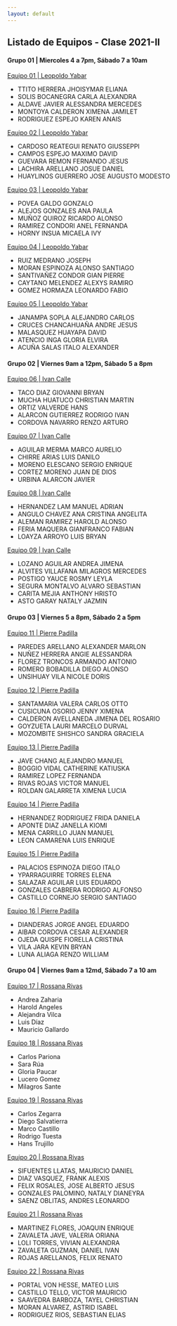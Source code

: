 ```yaml
---
layout: default
---
```

## Listado de Equipos - Clase 2021-II

#### Grupo 01 | Miercoles 4 a 7pm, Sábado 7 a 10am

[Equipo 01 | Leopoldo Yabar](https://proyectoepilepsia20212.github.io/ProyectosDeBiodiseno1/)
*	TTITO HERRERA JHOISYMAR ELIANA
*	SOLIS BOCANEGRA CARLA ALEXANDRA
*	ALDAVE JAVIER ALESSANDRA MERCEDES
*	MONTOYA CALDERON XIMENA JAMILET
*	RODRIGUEZ ESPEJO KAREN ANAIS

[Equipo 02 | Leopoldo Yabar](http://Biolepsia.ga )
*	CARDOSO REATEGUI RENATO GIUSSEPPI
*	CAMPOS ESPEJO MAXIMO DAVID
*	GUEVARA REMON FERNANDO JESUS
*	LACHIRA ARELLANO JOSUE DANIEL
*	HUAYLINOS GUERRERO JOSE AUGUSTO MODESTO

[Equipo 03 | Leopoldo Yabar](https://bioshockgb.github.io/)
*	POVEA GALDO GONZALO
*	ALEJOS GONZALES ANA PAULA
*	MUÑOZ QUIROZ RICARDO ALONSO
*	RAMIREZ CONDORI ANEL FERNANDA
*	HORNY INSUA MICAELA IVY

[Equipo 04 | Leopoldo Yabar](https://grupobiodiseno1.github.io/Proyecto-de-Biodise-o-1/)
*	RUIZ MEDRANO JOSEPH
*	MORAN ESPINOZA ALONSO SANTIAGO
*	SANTIVAÑEZ CONDOR GIAN PIERRE
*	CAYTANO MELENDEZ ALEXYS RAMIRO
*	GOMEZ HORMAZA LEONARDO FABIO

[Equipo 05 | Leopoldo Yabar](https://italoas.github.io/Biodiseno/)
*	JANAMPA SOPLA ALEJANDRO CARLOS
*	CRUCES CHANCAHUAÑA ANDRE JESUS
*	MALASQUEZ HUAYAPA DAVID
*	ATENCIO INGA GLORIA ELVIRA
*	ACUÑA SALAS ITALO ALEXANDER

#### Grupo 02 | Viernes 9am a 12pm, Sábado 5 a 8pm

[Equipo 06 | Ivan Calle](http://tdec-project.github.io)
*	TACO DIAZ GIOVANNI BRYAN
*	MUCHA HUATUCO CHRISTIAN MARTIN
*	ORTIZ VALVERDE HANS
*	ALARCON GUTIERREZ RODRIGO IVAN
*	CORDOVA NAVARRO RENZO ARTURO

[Equipo 07 | Ivan Calle](https://sites.google.com/upch.pe/proyecto-biodiseo-1/inicio?authuser=4)
*	AGUILAR MERMA MARCO AURELIO
*	CHIRRE ARIAS LUIS DANILO
*	MORENO ELESCANO SERGIO ENRIQUE
*	CORTEZ MORENO JUAN DE DIOS
*	URBINA ALARCON JAVIER

[Equipo 08 | Ivan Calle](https://luis-loayza.github.io/Proyecto-Dicure/)
*	HERNANDEZ LAM MANUEL ADRIAN
*	ANGULO CHAVEZ ANA CRISTINA ANGELITA
*	ALEMAN RAMIREZ HAROLD ALONSO
*	FERIA MAQUERA GIANFRANCO FABIAN
*	LOAYZA ARROYO LUIS BRYAN

[Equipo 09 | Ivan Calle](https://biodesign2021.github.io/Grupo-4/)
*	LOZANO AGUILAR ANDREA JIMENA
*	ALVITES VILLAFANA MILAGROS MERCEDES
*	POSTIGO YAUCE ROSMY LEYLA
*	SEGURA MONTALVO ALVARO SEBASTIAN
*	CARITA MEJIA ANTHONY HRISTO
*	ASTO GARAY NATALY JAZMIN

#### Grupo 03 | Viernes 5 a 8pm, Sábado 2 a 5pm

[Equipo 11 | Pierre Padilla](https://angienunez29.wixsite.com/website)
* PAREDES ARELLANO ALEXANDER MARLON
* NUÑEZ HERRERA ANGIE ALESSANDRA
* FLOREZ TRONCOS ARMANDO ANTONIO
* ROMERO BOBADILLA DIEGO ALONSO
* UNSIHUAY VILA NICOLE DORIS

[Equipo 12 | Pierre Padilla](https://pdb03equipo02-grup.wixsite.com/equipo02)
* SANTAMARIA VALERA CARLOS OTTO
* CUSICUNA OSORIO JENNY XIMENA
* CALDERON AVELLANEDA JIMENA DEL ROSARIO
* GOYZUETA LAURI MARCELO DURVAL
* MOZOMBITE SHISHCO SANDRA GRACIELA

[Equipo 13 | Pierre Padilla](https://equipo3biodiseno.github.io/)
* JAVE CHANG ALEJANDRO MANUEL
* BOGGIO VIDAL CATHERINE KATIUSKA
* RAMIREZ LOPEZ FERNANDA
* RIVAS ROJAS VICTOR MANUEL
* ROLDAN GALARRETA XIMENA LUCIA

[Equipo 14 | Pierre Padilla](https://manaataaki.mobirisesite.com/page1.html)
* HERNANDEZ RODRIGUEZ FRIDA DANIELA
* APONTE DIAZ JANELLA KIOMI
* MENA CARRILLO JUAN MANUEL
* LEON CAMARENA LUIS ENRIQUE

[Equipo 15 | Pierre Padilla](https://diegopalaciosespinoza.github.io/BioDisT2/)
* PALACIOS ESPINOZA DIEGO ITALO
* YPARRAGUIRRE TORRES ELENA
* SALAZAR AGUILAR LUIS EDUARDO
* GONZALES CABRERA RODRIGO ALFONSO
* CASTILLO CORNEJO SERGIO SANTIAGO

[Equipo 16 | Pierre Padilla](https://kvila161.wixsite.com/proyectoepilepsia )
* DIANDERAS JORGE ANGEL EDUARDO
* AIBAR CORDOVA CESAR ALEXANDER
* OJEDA QUISPE FIORELLA CRISTINA
* VILA JARA KEVIN BRYAN
* LUNA ALIAGA RENZO WILLIAM

#### Grupo 04 | Viernes 9am a 12md, Sábado 7 a 10 am

[Equipo 17 | Rossana Rivas](https://grupo1-rivas.github.io/Amachay/)
*	Andrea	Zaharia
*	Harold	Angeles
*	Alejandra	Vilca	
*	Luis	Díaz
*	Mauricio	Gallardo

[Equipo 18 | Rossana Rivas](https://grupo2-rivas.github.io/)
*	Carlos	Pariona
*	Sara	Rúa
*	Gloria	Paucar
*	Lucero	Gomez
*	Milagros 	Sante

[Equipo 19 | Rossana Rivas](https://grupo3-rivas.github.io/grupo3-rivas/)
*	Carlos	Zegarra
*	Diego 	Salvatierra
*	Marco	Castillo
*	Rodrigo 	Tuesta
*	Hans 	Trujillo

[Equipo 20 | Rossana Rivas](https://grupo4-rivas.wixsite.com/grupo4-rivas)
*	SIFUENTES LLATAS, MAURICIO DANIEL	
*	DIAZ VASQUEZ, FRANK ALEXIS	
*	FELIX ROSALES, JOSE ALBERTO JESUS	
*	GONZALES PALOMINO, NATALY DIANEYRA	
*	SAENZ OBLITAS, ANDRES LEONARDO	

[Equipo 21 | Rossana Rivas](https://biod15.wixsite.com/biodgrupo5-rivas)
*	MARTINEZ FLORES, JOAQUIN ENRIQUE	
*	ZAVALETA JAVE, VALERIA ORIANA	
*	LOLI TORRES, VIVIAN ALEXANDRA	
*	ZAVALETA GUZMAN, DANIEL IVAN	
*	ROJAS ARELLANOS, FELIX RENATO	

[Equipo 22 | Rossana Rivas](https://grupo6-rivas.mobirisesite.com/)
*	PORTAL VON HESSE, MATEO LUIS
*	CASTILLO TELLO, VICTOR MAURICIO
*	SAAVEDRA BARBOZA, TAYEL CHRISTIAN
*	MORAN ALVAREZ, ASTRID ISABEL
* RODRIGUEZ RIOS, SEBASTIAN ELIAS
